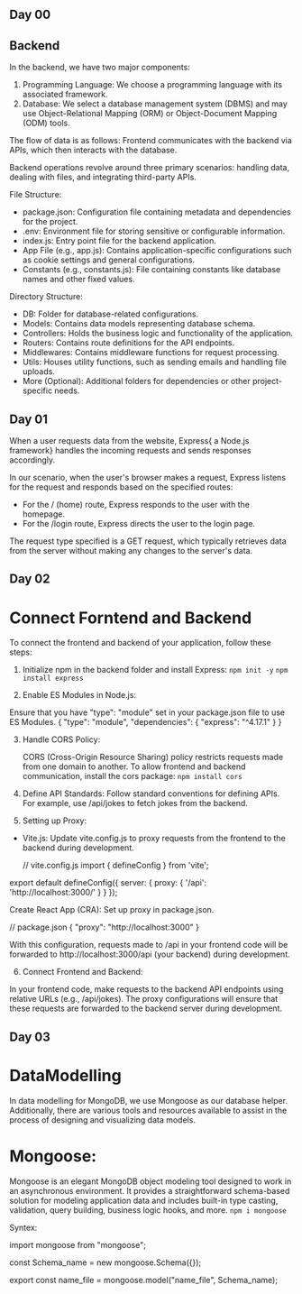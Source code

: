## Day 00

## Backend

In the backend, we have two major components:

1. Programming Language: We choose a programming language with its associated framework.
2. Database: We select a database management system (DBMS) and may use Object-Relational Mapping (ORM) or Object-Document Mapping (ODM) tools.

The flow of data is as follows: Frontend communicates with the backend via APIs, which then interacts with the database.

Backend operations revolve around three primary scenarios: handling data, dealing with files, and integrating third-party APIs.

File Structure:

- package.json: Configuration file containing metadata and dependencies for the project.
- .env: Environment file for storing sensitive or configurable information.
- index.js: Entry point file for the backend application.
- App File (e.g., app.js): Contains application-specific configurations such as cookie settings and general configurations.
- Constants (e.g., constants.js): File containing constants like database names and other fixed values.

Directory Structure:

- DB: Folder for database-related configurations.
- Models: Contains data models representing database schema.
- Controllers: Holds the business logic and functionality of the application.
- Routers: Contains route definitions for the API endpoints.
- Middlewares: Contains middleware functions for request processing.
- Utils: Houses utility functions, such as sending emails and handling file uploads.
- More (Optional): Additional folders for dependencies or other project-specific needs.

## Day 01

When a user requests data from the website, Express{ a Node.js framework} handles the incoming requests and sends responses accordingly.

In our scenario, when the user's browser makes a request, Express listens for the request and responds based on the specified routes:

- For the / (home) route, Express responds to the user with the homepage.
- For the /login route, Express directs the user to the login page.

The request type specified is a GET request, which typically retrieves data from the server without making any changes to the server's data.

## Day 02

# Connect Forntend and Backend

To connect the frontend and backend of your application, follow these steps:

1. Initialize npm in the backend folder and install Express:
   `npm init -y`
   `npm install express`

2. Enable ES Modules in Node.js:

Ensure that you have "type": "module" set in your package.json file to use ES Modules.
{
"type": "module",
"dependencies": {
"express": "^4.17.1"
}
}

3. Handle CORS Policy:

   CORS (Cross-Origin Resource Sharing) policy restricts requests made from one domain to another. To allow frontend and backend communication, install the cors package:
   `npm install cors`

4. Define API Standards:
   Follow standard conventions for defining APIs. For example, use /api/jokes to fetch jokes from the backend.

5. Setting up Proxy:

- Vite.js: Update vite.config.js to proxy requests from the frontend to the backend during development.

  // vite.config.js
  import { defineConfig } from 'vite';

export default defineConfig({
server: {
proxy: {
'/api': 'http://localhost:3000/'
}
}
});

Create React App (CRA): Set up proxy in package.json.

// package.json
{
"proxy": "http://localhost:3000"
}

With this configuration, requests made to /api in your frontend code will be forwarded to http://localhost:3000/api (your backend) during development.

6. Connect Frontend and Backend:

In your frontend code, make requests to the backend API endpoints using relative URLs (e.g., /api/jokes). The proxy configurations will ensure that these requests are forwarded to the backend server during development.

## Day 03

# DataModelling

In data modelling for MongoDB, we use Mongoose as our database helper. Additionally, there are various tools and resources available to assist in the process of designing and visualizing data models.

# Mongoose:

Mongoose is an elegant MongoDB object modeling tool designed to work in an asynchronous environment. It provides a straightforward schema-based solution for modeling application data and includes built-in type casting, validation, query building, business logic hooks, and more.
`npm i mongoose`

Syntex:

import mongoose from "mongoose";

const Schema_name = new mongoose.Schema({});

export const name_file = mongoose.model("name_file", Schema_name);
